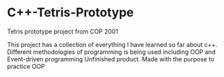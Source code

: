 # C++-Tetris-Prototype
Tetris prototype project from COP 2001

This project has a collection of everything I have learned so far about c++.
Different methodologies of programming is being used including OOP and Event-driven programming 
Unfinished product. Made with the purpose to practice OOP 
